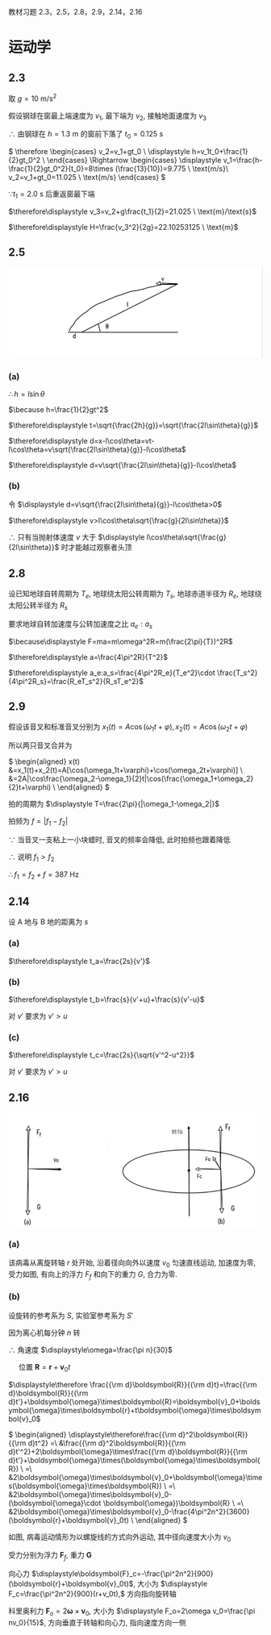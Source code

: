 教材习题 2.3，2.5，2.8，2.9，2.14，2.16

# 运动学

## 2.3

取 $g= 10 \ \text{m}/\text{s}^2$

假设钢球在窗最上端速度为 $v_1$, 最下端为 $v_2$, 接触地面速度为 $v_3$

$\therefore$ 由钢球在 $h=1.3$ m 的窗前下落了 $t_0=0.125$ s

$
\therefore \begin{cases}
v_2=v_1+gt_0 \\
\displaystyle h=v_1t_0+\frac{1}{2}gt_0^2 \\
\end{cases}
\Rightarrow
\begin{cases}
\displaystyle v_1=\frac{h-\frac{1}{2}gt_0^2}{t_0}=8\times (\frac{13}{10})=9.775 \ \text{m/s}\\
v_2=v_1+gt_0=11.025 \ \text{m/s}
\end{cases}
$

$\because t_1=2.0$ s 后重返窗最下端

$\therefore\displaystyle v_3=v_2+g\frac{t_1}{2}=21.025 \ \text{m}/\text{s}$

$\therefore\displaystyle H=\frac{v_3^2}{2g}=22.10253125 \ \text{m}$


## 2.5

![](2021-03-14-22-47-27.png)

### (a)

$\therefore h=l\sin\theta$

$\because h=\frac{1}{2}gt^2$

$\therefore\displaystyle t=\sqrt{\frac{2h}{g}}=\sqrt{\frac{2l\sin\theta}{g}}$

$\therefore\displaystyle d=x-l\cos\theta=vt-l\cos\theta=v\sqrt{\frac{2l\sin\theta}{g}}-l\cos\theta$

$\therefore\displaystyle d=v\sqrt{\frac{2l\sin\theta}{g}}-l\cos\theta$

### (b)

令 $\displaystyle d=v\sqrt{\frac{2l\sin\theta}{g}}-l\cos\theta>0$

$\therefore\displaystyle v>l\cos\theta\sqrt{\frac{g}{2l\sin\theta}}$

$\therefore$ 只有当抛射体速度 $v$ 大于 $\displaystyle l\cos\theta\sqrt{\frac{g}{2l\sin\theta}}$ 时才能越过观察者头顶


## 2.8

设已知地球自转周期为 $T_e$, 地球绕太阳公转周期为 $T_s$, 地球赤道半径为 $R_e$, 地球绕太阳公转半径为 $R_s$

要求地球自转加速度与公转加速度之比 $a_e:a_s$

$\because\displaystyle F=ma=m\omega^2R=m(\frac{2\pi}{T})^2R$

$\therefore\displaystyle a=\frac{4\pi^2R}{T^2}$

$\therefore\displaystyle a_e:a_s=\frac{4\pi^2R_e}{T_e^2}\cdot \frac{T_s^2}{4\pi^2R_s}=\frac{R_eT_s^2}{R_sT_e^2}$


## 2.9

假设该音叉和标准音叉分别为 $x_1(t)=A\cos(\omega_1t+\varphi), x_2(t)=A\cos(\omega_2t+\varphi)$

所以两只音叉合并为

$
\begin{aligned}
x(t)
&=x_1(t)+x_2(t)=A[\cos(\omega_1t+\varphi)+\cos(\omega_2t+\varphi)] \\
&=2A|\cos\frac{\omega_2-\omega_1}{2}t|\cos(\frac{\omega_1+\omega_2}{2}t+\varphi) \\
\end{aligned}
$

拍的周期为 $\displaystyle T=\frac{2\pi}{|\omega_1-\omega_2|}$

拍频为 $f=|f_1-f_2|$

$\because$ 当音叉一支粘上一小块蜡时, 音叉的频率会降低, 此时拍频也跟着降低

$\therefore$ 说明 $f_1>f_2$

$\therefore f_1=f_2+f=387$ Hz


## 2.14

设 A 地与 B 地的距离为 $s$

### (a)

$\therefore\displaystyle t_a=\frac{2s}{v'}$

### (b)

$\therefore\displaystyle t_b=\frac{s}{v'+u}+\frac{s}{v'-u}$

对 $v'$ 要求为 $v'>u$

### (c)

$\therefore\displaystyle t_c=\frac{2s}{\sqrt{v'^2-u^2}}$

对 $v'$ 要求为 $v'>u$


## 2.16

![](2021-03-16-14-42-08.png)

### (a)

该病毒从离旋转轴 $r$ 处开始, 沿着径向向外以速度 $v_0$ 匀速直线运动, 加速度为零,
受力如图, 有向上的浮力 $F_f$ 和向下的重力 $G$, 合力为零.

### (b)

设旋转的参考系为 $S$, 实验室参考系为 $S'$

因为离心机每分钟 $n$ 转

$\therefore$ 角速度 $\displaystyle\omega=\frac{\pi n}{30}$

$\quad$ 位置 $\displaystyle\boldsymbol{R}=\boldsymbol{r}+\boldsymbol{v}_0t$

$\displaystyle\therefore \frac{{\rm d}\boldsymbol{R}}{{\rm d}t}=\frac{{\rm d}\boldsymbol{R}}{{\rm d}t'}+\boldsymbol{\omega}\times\boldsymbol{R}=\boldsymbol{v}_0+\boldsymbol{\omega}\times\boldsymbol{r}+t\boldsymbol{\omega}\times\boldsymbol{v}_0$

$
\begin{aligned}
\displaystyle\therefore\frac{{\rm d}^2\boldsymbol{R}}{{\rm d}t^2}
=\ &\frac{{\rm d}^2\boldsymbol{R}}{{\rm d}t'^2}+2\boldsymbol{\omega}\times\frac{{\rm d}\boldsymbol{R}}{{\rm d}t'}+\boldsymbol{\omega}\times(\boldsymbol{\omega}\times\boldsymbol{R}) \\
=\ &2\boldsymbol{\omega}\times\boldsymbol{v}_0+\boldsymbol{\omega}\times(\boldsymbol{\omega}\times\boldsymbol{R}) \\
=\ &2\boldsymbol{\omega}\times\boldsymbol{v}_0-(\boldsymbol{\omega}\cdot \boldsymbol{\omega})\boldsymbol{R} \\
=\ &2\boldsymbol{\omega}\times\boldsymbol{v}_0-\frac{4\pi^2n^2}{3600}(\boldsymbol{r}+\boldsymbol{v}_0t) \\
\end{aligned}
$

如图, 病毒运动情形为以螺旋线的方式向外运动, 其中径向速度大小为 $v_0$

受力分别为浮力 $\boldsymbol{F}_f$, 重力 $\boldsymbol{G}$

向心力 $\displaystyle\boldsymbol{F}_c=-\frac{\pi^2n^2}{900}(\boldsymbol{r}+\boldsymbol{v}_0t)$, 大小为 $\displaystyle F_c=\frac{\pi^2n^2}{900}(r+v_0t),$ 方向指向旋转轴

科里奥利力 $\boldsymbol{F}_o=2\boldsymbol{\omega}\times\boldsymbol{v}_0$, 大小为 $\displaystyle F_o=2\omega v_0=\frac{\pi nv_0}{15}$, 方向垂直于转轴和向心力, 指向速度方向一侧